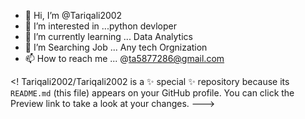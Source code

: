 - 👋 Hi, I’m @Tariqali2002
- 👀 I’m interested in ...python devloper
- 🌱 I’m currently learning ... Data Analytics
- 💞️ I’m Searching Job ... Any tech Orgnization
- 📫 How to reach me ... @ta5877286@gmail.com

<!
Tariqali2002/Tariqali2002 is a ✨ special ✨ repository because its `README.md` (this file) appears on your GitHub profile.
You can click the Preview link to take a look at your changes.
--->
